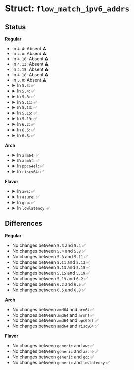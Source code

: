 # Struct: <code>flow_match_ipv6_addrs</code>

## Status
<b>Regular</b>
<ul>
<li>
In <code>4.4</code>: Absent ⚠️
</li>
<li>
In <code>4.8</code>: Absent ⚠️
</li>
<li>
In <code>4.10</code>: Absent ⚠️
</li>
<li>
In <code>4.13</code>: Absent ⚠️
</li>
<li>
In <code>4.15</code>: Absent ⚠️
</li>
<li>
In <code>4.18</code>: Absent ⚠️
</li>
<li>
In <code>5.0</code>: Absent ⚠️
</li>
<li>
<details>
<summary>In <code>5.3</code>: ✅</summary>

```c
struct flow_match_ipv6_addrs {
    struct flow_dissector_key_ipv6_addrs *key;
    struct flow_dissector_key_ipv6_addrs *mask;
};
```
</details>
</li>
<li>
<details>
<summary>In <code>5.4</code>: ✅</summary>

```c
struct flow_match_ipv6_addrs {
    struct flow_dissector_key_ipv6_addrs *key;
    struct flow_dissector_key_ipv6_addrs *mask;
};
```
</details>
</li>
<li>
<details>
<summary>In <code>5.8</code>: ✅</summary>

```c
struct flow_match_ipv6_addrs {
    struct flow_dissector_key_ipv6_addrs *key;
    struct flow_dissector_key_ipv6_addrs *mask;
};
```
</details>
</li>
<li>
<details>
<summary>In <code>5.11</code>: ✅</summary>

```c
struct flow_match_ipv6_addrs {
    struct flow_dissector_key_ipv6_addrs *key;
    struct flow_dissector_key_ipv6_addrs *mask;
};
```
</details>
</li>
<li>
<details>
<summary>In <code>5.13</code>: ✅</summary>

```c
struct flow_match_ipv6_addrs {
    struct flow_dissector_key_ipv6_addrs *key;
    struct flow_dissector_key_ipv6_addrs *mask;
};
```
</details>
</li>
<li>
<details>
<summary>In <code>5.15</code>: ✅</summary>

```c
struct flow_match_ipv6_addrs {
    struct flow_dissector_key_ipv6_addrs *key;
    struct flow_dissector_key_ipv6_addrs *mask;
};
```
</details>
</li>
<li>
<details>
<summary>In <code>5.19</code>: ✅</summary>

```c
struct flow_match_ipv6_addrs {
    struct flow_dissector_key_ipv6_addrs *key;
    struct flow_dissector_key_ipv6_addrs *mask;
};
```
</details>
</li>
<li>
<details>
<summary>In <code>6.2</code>: ✅</summary>

```c
struct flow_match_ipv6_addrs {
    struct flow_dissector_key_ipv6_addrs *key;
    struct flow_dissector_key_ipv6_addrs *mask;
};
```
</details>
</li>
<li>
<details>
<summary>In <code>6.5</code>: ✅</summary>

```c
struct flow_match_ipv6_addrs {
    struct flow_dissector_key_ipv6_addrs *key;
    struct flow_dissector_key_ipv6_addrs *mask;
};
```
</details>
</li>
<li>
<details>
<summary>In <code>6.8</code>: ✅</summary>

```c
struct flow_match_ipv6_addrs {
    struct flow_dissector_key_ipv6_addrs *key;
    struct flow_dissector_key_ipv6_addrs *mask;
};
```
</details>
</li>
</ul>
<b>Arch</b>
<ul>
<li>
<details>
<summary>In <code>arm64</code>: ✅</summary>

```c
struct flow_match_ipv6_addrs {
    struct flow_dissector_key_ipv6_addrs *key;
    struct flow_dissector_key_ipv6_addrs *mask;
};
```
</details>
</li>
<li>
<details>
<summary>In <code>armhf</code>: ✅</summary>

```c
struct flow_match_ipv6_addrs {
    struct flow_dissector_key_ipv6_addrs *key;
    struct flow_dissector_key_ipv6_addrs *mask;
};
```
</details>
</li>
<li>
<details>
<summary>In <code>ppc64el</code>: ✅</summary>

```c
struct flow_match_ipv6_addrs {
    struct flow_dissector_key_ipv6_addrs *key;
    struct flow_dissector_key_ipv6_addrs *mask;
};
```
</details>
</li>
<li>
<details>
<summary>In <code>riscv64</code>: ✅</summary>

```c
struct flow_match_ipv6_addrs {
    struct flow_dissector_key_ipv6_addrs *key;
    struct flow_dissector_key_ipv6_addrs *mask;
};
```
</details>
</li>
</ul>
<b>Flavor</b>
<ul>
<li>
<details>
<summary>In <code>aws</code>: ✅</summary>

```c
struct flow_match_ipv6_addrs {
    struct flow_dissector_key_ipv6_addrs *key;
    struct flow_dissector_key_ipv6_addrs *mask;
};
```
</details>
</li>
<li>
<details>
<summary>In <code>azure</code>: ✅</summary>

```c
struct flow_match_ipv6_addrs {
    struct flow_dissector_key_ipv6_addrs *key;
    struct flow_dissector_key_ipv6_addrs *mask;
};
```
</details>
</li>
<li>
<details>
<summary>In <code>gcp</code>: ✅</summary>

```c
struct flow_match_ipv6_addrs {
    struct flow_dissector_key_ipv6_addrs *key;
    struct flow_dissector_key_ipv6_addrs *mask;
};
```
</details>
</li>
<li>
<details>
<summary>In <code>lowlatency</code>: ✅</summary>

```c
struct flow_match_ipv6_addrs {
    struct flow_dissector_key_ipv6_addrs *key;
    struct flow_dissector_key_ipv6_addrs *mask;
};
```
</details>
</li>
</ul>

## Differences
<b>Regular</b>
<ul>
<li>
No changes between <code>5.3</code> and <code>5.4</code> ✅
</li>
<li>
No changes between <code>5.4</code> and <code>5.8</code> ✅
</li>
<li>
No changes between <code>5.8</code> and <code>5.11</code> ✅
</li>
<li>
No changes between <code>5.11</code> and <code>5.13</code> ✅
</li>
<li>
No changes between <code>5.13</code> and <code>5.15</code> ✅
</li>
<li>
No changes between <code>5.15</code> and <code>5.19</code> ✅
</li>
<li>
No changes between <code>5.19</code> and <code>6.2</code> ✅
</li>
<li>
No changes between <code>6.2</code> and <code>6.5</code> ✅
</li>
<li>
No changes between <code>6.5</code> and <code>6.8</code> ✅
</li>
</ul>
<b>Arch</b>
<ul>
<li>
No changes between <code>amd64</code> and <code>arm64</code> ✅
</li>
<li>
No changes between <code>amd64</code> and <code>armhf</code> ✅
</li>
<li>
No changes between <code>amd64</code> and <code>ppc64el</code> ✅
</li>
<li>
No changes between <code>amd64</code> and <code>riscv64</code> ✅
</li>
</ul>
<b>Flavor</b>
<ul>
<li>
No changes between <code>generic</code> and <code>aws</code> ✅
</li>
<li>
No changes between <code>generic</code> and <code>azure</code> ✅
</li>
<li>
No changes between <code>generic</code> and <code>gcp</code> ✅
</li>
<li>
No changes between <code>generic</code> and <code>lowlatency</code> ✅
</li>
</ul>
